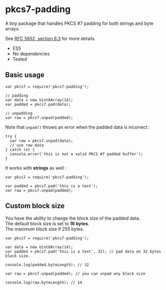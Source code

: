 # pkcs7-padding

A tiny package that handles PKCS #7 padding for both strings and byte arrays.

See [RFC 5652, section 6.3](https://tools.ietf.org/html/rfc5652#section-6.3) for more details.

 * ES5
 * No dependencies
 * Tested

## Basic usage

```
var pkcs7 = require('pkcs7-padding');

// padding
var data = new Uint8Array(14);
var padded = pkcs7.pad(data);

// unpadding
var raw = pkcs7.unpad(padded);
```

Note that `unpad()` throws an error when the padded data is incorrect :

```
try {
  var raw = pkcs7.unpad(data);
  // use raw data
} catch (e) {
  console.error('this is not a valid PKCS #7 padded buffer');
}
```

It works with **strings** as well :

```
var pkcs7 = require('pkcs7-padding');

var padded = pkcs7.pad('this is a text');
var raw = pkcs7.unpad(padded);
```

## Custom block size

You have the ability to change the block size of the padded data.<br>
The default block size is set to **16 bytes**.<br>
The maximum block size if 255 bytes.

```
var pkcs7 = require('pkcs7-padding');

var data = new Uint8Array(14);
var padded = pkcs7.pad('this is a text', 32); // pad data on 32 bytes block size.

console.log(padded.byteLength); // 32

var raw = pkcs7.unpad(padded); // you can unpad any block size

console.log(raw.byteLength); // 14
```
